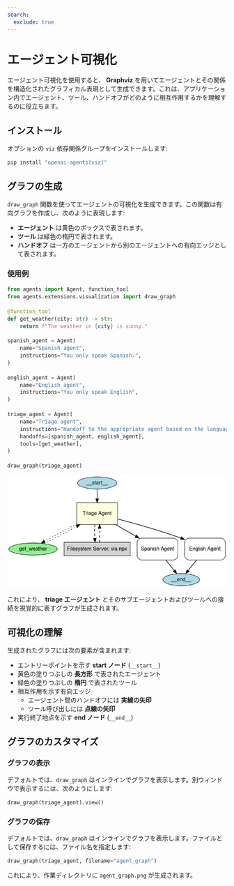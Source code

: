 ```yaml
---
search:
  exclude: true
---
```

# エージェント可視化

エージェント可視化を使用すると、 **Graphviz** を用いてエージェントとその関係を構造化されたグラフィカル表現として生成できます。これは、アプリケーション内でエージェント、ツール、ハンドオフがどのように相互作用するかを理解するのに役立ちます。

## インストール

オプションの `viz` 依存関係グループをインストールします:

```bash
pip install "openai-agents[viz]"
```

## グラフの生成

`draw_graph` 関数を使ってエージェントの可視化を生成できます。この関数は有向グラフを作成し、次のように表現します:

- **エージェント** は黄色のボックスで表されます。
- **ツール** は緑色の楕円で表されます。
- **ハンドオフ** は一方のエージェントから別のエージェントへの有向エッジとして表されます。

### 使用例

```python
from agents import Agent, function_tool
from agents.extensions.visualization import draw_graph

@function_tool
def get_weather(city: str) -> str:
    return f"The weather in {city} is sunny."

spanish_agent = Agent(
    name="Spanish agent",
    instructions="You only speak Spanish.",
)

english_agent = Agent(
    name="English agent",
    instructions="You only speak English",
)

triage_agent = Agent(
    name="Triage agent",
    instructions="Handoff to the appropriate agent based on the language of the request.",
    handoffs=[spanish_agent, english_agent],
    tools=[get_weather],
)

draw_graph(triage_agent)
```

![Agent Graph](../assets/images/graph.png)

これにより、 **triage エージェント** とそのサブエージェントおよびツールへの接続を視覚的に表すグラフが生成されます。


## 可視化の理解

生成されたグラフには次の要素が含まれます:

- エントリーポイントを示す **start ノード** (`__start__`)  
- 黄色の塗りつぶしの **長方形** で表されたエージェント  
- 緑色の塗りつぶしの **楕円** で表されたツール  
- 相互作用を示す有向エッジ  
  - エージェント間のハンドオフには **実線の矢印**  
  - ツール呼び出しには **点線の矢印**  
- 実行終了地点を示す **end ノード** (`__end__`)

## グラフのカスタマイズ

### グラフの表示
デフォルトでは、`draw_graph` はインラインでグラフを表示します。別ウィンドウで表示するには、次のようにします:

```python
draw_graph(triage_agent).view()
```

### グラフの保存
デフォルトでは、`draw_graph` はインラインでグラフを表示します。ファイルとして保存するには、ファイル名を指定します:

```python
draw_graph(triage_agent, filename="agent_graph")
```

これにより、作業ディレクトリに `agent_graph.png` が生成されます。